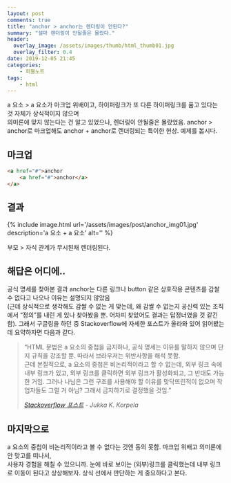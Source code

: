 ```yaml
---
layout: post
comments: true
title: "anchor > anchor는 렌더링이 안된다?"
summary: "설마 렌더링이 안될줄은 몰랐다."
header:
  overlay_image: /assets/images/thumb/html_thumb01.jpg
  overlay_filter: 0.4
date: 2019-12-05 21:45
categories:
    - 퍼블노트
tags:
    - html
---
```

a 요소 &gt; a 요소가 마크업 위배이고, 하이퍼링크가 또 다른 하이퍼링크를 품고 있다는 것 자체가 상식적이지 않으며  
의미론에 맞지 않는다는 건 알고 있었으나, 렌더링이 안될줄은 몰랐었음. anchor &gt; anchor로 마크업해도 anchor + anchor로 렌더링되는 특이한 현상. 예제를 봅시다.

## 마크업
```html
<a href="#">anchor
    <a href="#">anchor</a>
</a>
```

## 결과

{% include image.html url='/assets/images/post/anchor_img01.jpg' description='a 요소 + a 요소' alt='' %}

부모 &gt; 자식 관계가 무시된채 렌더링된다.

## 해답은 어디에..
공식 명세를 찾아본 결과 anchor는 다른 링크나 button 같은 상호작용 콘텐츠를 감쌀 수 없다고 나오나 이유는 설명되지 않았음  
(근데 상식적으로 생각해도 감쌀 수 없는 게 맞는데, 왜 감쌀 수 없는지 공신력 있는 조직에서 &ldquo;정의&rdquo;를 내린 게 있나 찾아봤을 뿐. 어차피 찾았어도 결과는 답정너였을 것 같긴 함). 그래서 구글링을 하던 중 Stackoverflow에 자세한 포스트가 올라와 있어 읽어봤는데 요약하자면 다음과 같다.

> &ldquo;HTML 문법은 a 요소의 중첩을 금지하나, 공식 명세는 이유를 말하지 않으며 단지 규칙을 강조할 뿐. 따라서 브라우저는 위반사항을 해석 못함.  
근데 본질적으로, a 요소의 중첩은 비논리적이라고 할 수 없는데, 외부 링크 속에 내부 링크가 있고, 외부 링크를 클릭하면 외부 링크가 활성화되고, 그 반대도 가능한 거임. 그러나 나님은 그런 구조를 사용해야 할 이유를 맞닥뜨린적이 없으며 작업자들도 그럴 거 아님? 그래서 금지하기로 결정했을 것임.&rdquo;
> 
> <cite><a href="https://stackoverflow.com/questions/13052598/creating-anchor-tag-inside-anchor-tag" target="_blank">Stackoverflow 포스트</a> - Jukka K. Korpela</cite>

## 마지막으로
a 요소의 중첩이 비논리적이라고 볼 수 없다는 것엔 동의 못함. 마크업 위배고 의미론에 안 맞고를 떠나서,  
사용자 경험을 해칠 수 있으니까. 눈에 바로 보이는 (외부)링크를 클릭했는데 내부 링크로 이동이 된다고 상상해보자. 상식 선에서 판단하는 게 중요하다고 본다.